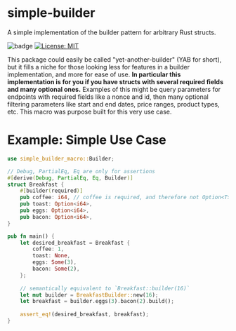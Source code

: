 # simple-builder
A simple implementation of the builder pattern for arbitrary Rust structs.

![badge](https://github.com/Brendan-Blanchard/simple-builder/actions/workflows/main.yml/badge.svg) [![License: MIT](https://img.shields.io/badge/License-MIT-yellow.svg)](https://opensource.org/licenses/MIT)

This package could easily be called "yet-another-builder" (YAB for short), but it fills a niche for those looking less
for features in a builder implementation, and more for ease of use. __In particular this implementation is for you if 
you have structs with several required fields and many optional ones.__ Examples of this might be query parameters for 
endpoints with required fields like a nonce and id, then many optional filtering parameters like start and end dates, 
price ranges, product types, etc. This macro was purpose built for this very use case.

# Example: Simple Use Case
```rust
use simple_builder_macro::Builder;

// Debug, PartialEq, Eq are only for assertions
#[derive(Debug, PartialEq, Eq, Builder)]
struct Breakfast {
    #[builder(required)]
    pub coffee: i64, // coffee is required, and therefore not Option<T>
    pub toast: Option<i64>,
    pub eggs: Option<i64>,
    pub bacon: Option<i64>,
}

pub fn main() {
    let desired_breakfast = Breakfast {
        coffee: 1,
        toast: None,
        eggs: Some(3),
        bacon: Some(2),
    };
    
    // semantically equivalent to `Breakfast::builder(16)`
    let mut builder = BreakfastBuilder::new(16);
    let breakfast = builder.eggs(3).bacon(2).build();
    
    assert_eq!(desired_breakfast, breakfast);
}
```
